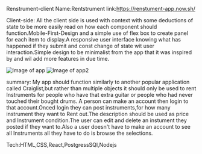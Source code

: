 Renstrument-client
Name:Rentstrument
link:https://renstument-app.now.sh/

Client-side:
All the client side is used with context with some deductions of state to be more easily read on how each component should function.Mobile-First-Design and a simple use of flex box to create panel for each item to display.A responsive user interface knowing what has happened if they submit and const change of state wit user interaction.Simple design to be minimalist from the app that it was inspired by and wil add more features in due time.

![Image of app](relative/path/to/Capture.png?raw=true "Title")
![Image of app2](https://raw.githubusercontent.com/ralexblue/Renstrument-client/Capture2.png)

summary:
My app should function similarly to another popular application called Craiglist,but rather than multiple objects it should only be used to rent Instruments for people who have that extra guitar or  people who had never touched their bought drums. 
A person can make an account then login to that account.Onced login they can post instruments,for how many instrument they want to Rent out.The description should be used as price and Instrument condition.The user can edit and delete an instument they posted if they want to.Also a user doesn't have to make an account to see all Instruments all they have to do is browse the selections.

Tech:HTML,CSS,React,PostgressSQl,Nodejs
